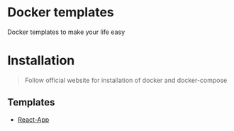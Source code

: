# Docker templates

Docker templates to make your life easy 

# Installation

> Follow official website for installation of docker and docker-compose

## Templates

- [React-App](https://github.com/TanmayPatil105/docker-files/tree/main/react-app)
